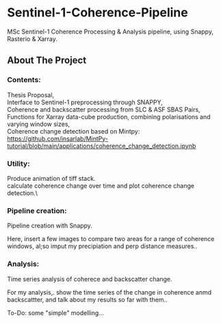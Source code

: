 # Sentinel-1-Coherence-Pipeline
MSc Sentinel-1 Coherence Processing &amp; Analysis pipeline, using Snappy, Rasterio &amp; Xarray.



<!-- ABOUT THE PROJECT -->
## About The Project
<!-- 
Coherence remains an underdeveloped InSAR product when it comes to forest monitoring applications.
Plenty of examples of the use of backscatter in production can be found, see the Global Forest Watch initiative.  
However, there lacks an implementation of coherence in these already existing backscatter monitoring systems.
Coherence can be an affective supplimental data source for backscatter based systems. 

Here, I present a pipeline for processing Sentinel-1 SLC data to produce Xarray data-cubes containing both coherence and 
backscatter time series. 
-->

### Contents:
Thesis Proposal,\
Interface to Sentinel-1 preprocessing through SNAPPY,\
Coherence and backscatter processing from SLC & ASF SBAS Pairs,\
Functions for Xarray data-cube production, combining polarisations and varying window sizes,\
Coherence change detection based on Mintpy: https://github.com/insarlab/MintPy-tutorial/blob/main/applications/coherence_change_detection.ipynb

### Utility:
Produce animation of tiff stack.\
calculate coherence change over time and plot coherence change detection.\

### Pipeline creation:
Pipeline creation with Snappy. 


Here, insert a few images to compare two areas for a range of coherence windows, al;so imput my precipiation and perp distance measures..


### Analysis:
Time series analysis of coherece and backscatter change.

For my analysis,. show the time series of the change in coherence anmd backscattter, and talk about my results so far with them..


To-Do:
some "simple" modelling...
